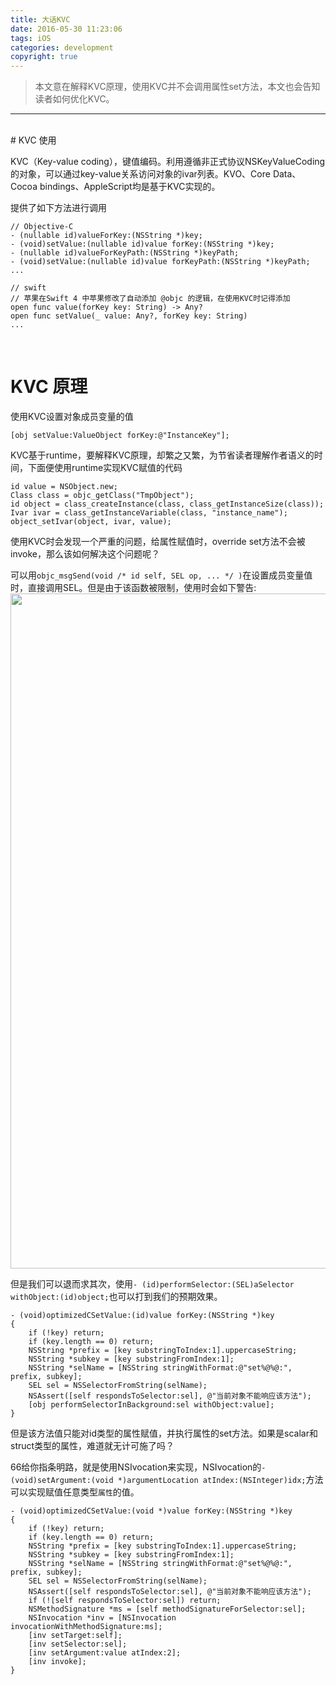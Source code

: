 ```yaml
---
title: 大话KVC
date: 2016-05-30 11:23:06
tags: iOS
categories: development
copyright: true
---
```


> 本文意在解释KVC原理，使用KVC并不会调用属性set方法，本文也会告知读者如何优化KVC。

<!--more-->

---

<br/>
# KVC 使用

KVC（Key-value coding），键值编码。利用遵循非正式协议NSKeyValueCoding的对象，可以通过key-value关系访问对象的ivar列表。KVO、Core Data、Cocoa bindings、AppleScript均是基于KVC实现的。

提供了如下方法进行调用
```
// Objective-C
- (nullable id)valueForKey:(NSString *)key;
- (void)setValue:(nullable id)value forKey:(NSString *)key; 
- (nullable id)valueForKeyPath:(NSString *)keyPath;
- (void)setValue:(nullable id)value forKeyPath:(NSString *)keyPath;
...

// swift
// 苹果在Swift 4 中苹果修改了自动添加 @objc 的逻辑，在使用KVC时记得添加
open func value(forKey key: String) -> Any?
open func setValue(_ value: Any?, forKey key: String)
...
```

<br/>

# KVC 原理

使用KVC设置对象成员变量的值
```
[obj setValue:ValueObject forKey:@"InstanceKey"];
```

KVC基于runtime，要解释KVC原理，却繁之又繁，为节省读者理解作者语义的时间，下面便使用runtime实现KVC赋值的代码

```
id value = NSObject.new;
Class class = objc_getClass("TmpObject");
id object = class_createInstance(class, class_getInstanceSize(class));
Ivar ivar = class_getInstanceVariable(class, "instance_name");
object_setIvar(object, ivar, value);
```

使用KVC时会发现一个严重的问题，给属性赋值时，override set方法不会被invoke，那么该如何解决这个问题呢？

可以用`objc_msgSend(void /* id self, SEL op, ... */ )`在设置成员变量值时，直接调用SEL。但是由于该函数被限制，使用时会如下警告:
<img src="/resourse/iOS/KVC/0.png" style="margin-left:0px" width="1080">

但是我们可以退而求其次，使用`- (id)performSelector:(SEL)aSelector withObject:(id)object;`也可以打到我们的预期效果。
```
- (void)optimizedCSetValue:(id)value forKey:(NSString *)key
{
    if (!key) return;
    if (key.length == 0) return;
    NSString *prefix = [key substringToIndex:1].uppercaseString;
    NSString *subkey = [key substringFromIndex:1];
    NSString *selName = [NSString stringWithFormat:@"set%@%@:", prefix, subkey];
    SEL sel = NSSelectorFromString(selName);
    NSAssert([self respondsToSelector:sel], @"当前对象不能响应该方法");
    [obj performSelectorInBackground:sel withObject:value];
}
```

但是该方法值只能对id类型的属性赋值，并执行属性的set方法。如果是scalar和struct类型的属性，难道就无计可施了吗？

66给你指条明路，就是使用NSIvocation来实现，NSIvocation的`- (void)setArgument:(void *)argumentLocation atIndex:(NSInteger)idx;`方法可以实现赋值任意类型`属性`的值。
```
- (void)optimizedCSetValue:(void *)value forKey:(NSString *)key
{
    if (!key) return;
    if (key.length == 0) return;
    NSString *prefix = [key substringToIndex:1].uppercaseString;
    NSString *subkey = [key substringFromIndex:1];
    NSString *selName = [NSString stringWithFormat:@"set%@%@:", prefix, subkey];
    SEL sel = NSSelectorFromString(selName);
    NSAssert([self respondsToSelector:sel], @"当前对象不能响应该方法");
    if (![self respondsToSelector:sel]) return;
    NSMethodSignature *ms = [self methodSignatureForSelector:sel];
    NSInvocation *inv = [NSInvocation invocationWithMethodSignature:ms];
    [inv setTarget:self];
    [inv setSelector:sel];
    [inv setArgument:value atIndex:2];
    [inv invoke];
}
```

